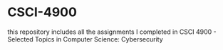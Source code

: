 # CSCI-4900
this repository includes all the assignments I completed in CSCI 4900 - Selected Topics in Computer Science: Cybersecurity 
